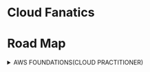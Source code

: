 # Cloud Fanatics

# Road Map

<details>
  <summary>AWS FOUNDATIONS(CLOUD PRACTITIONER)</summary>
  
  ### Module 1: Cloud Concepts Overview
  1. Intoduction to cloud computing 
  2. Advantages of cloud computing
     * Advantages of cloud computing
     * Advantages of cloud computing
</details>
